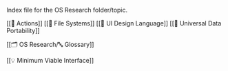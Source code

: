 Index file for the OS Research folder/topic.

[[📝 Actions]]
[[📝 File Systems]]
[[📝 UI Design Language]]
[[📝 Universal Data Portability]]

[[🗂 OS Research/🔤 Glossary]]

[[💡 Minimum Viable Interface]]